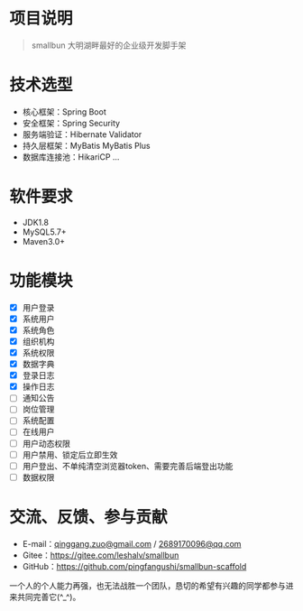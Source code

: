 # 项目说明

> smallbun 大明湖畔最好的企业级开发脚手架

# 技术选型

* 核心框架：Spring Boot
* 安全框架：Spring Security
* 服务端验证：Hibernate Validator
* 持久层框架：MyBatis MyBatis Plus
* 数据库连接池：HikariCP 
...

# 软件要求
* JDK1.8
* MySQL5.7+
* Maven3.0+
# 功能模块

- [x] 用户登录 
- [x] 系统用户
- [x] 系统角色  
- [x] 组织机构  
- [x] 系统权限
- [x] 数据字典
- [x] 登录日志
- [x] 操作日志
- [ ] 通知公告
- [ ] 岗位管理
- [ ] 系统配置
- [ ] 在线用户
- [ ] 用户动态权限
- [ ] 用户禁用、锁定后立即生效
- [ ] 用户登出、不单纯清空浏览器token、需要完善后端登出功能
- [ ] 数据权限

# 交流、反馈、参与贡献

* E-mail：qinggang.zuo@gmail.com / 2689170096@qq.com
* Gitee：https://gitee.com/leshalv/smallbun
* GitHub：https://github.com/pingfangushi/smallbun-scaffold

一个人的个人能力再强，也无法战胜一个团队，恳切的希望有兴趣的同学都参与进来共同完善它(^_^)。




